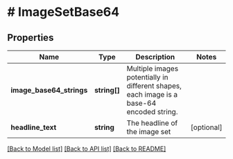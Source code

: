 # # ImageSetBase64

## Properties

Name | Type | Description | Notes
------------ | ------------- | ------------- | -------------
**image_base64_strings** | **string[]** | Multiple images potentially in different shapes, each image is a base-64 encoded string. |
**headline_text** | **string** | The headline of the image set | [optional]

[[Back to Model list]](../../README.md#models) [[Back to API list]](../../README.md#endpoints) [[Back to README]](../../README.md)
